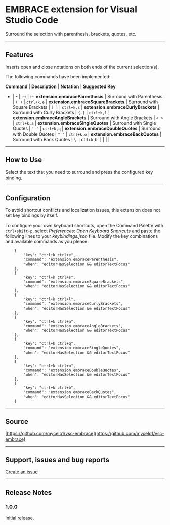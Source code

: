 # EMBRACE extension for Visual Studio Code

Surround the selection with parenthesis, brackets, quotes, etc.

-----------------------------------------------------------------------------------------------------------

## Features

Inserts open and close notations on both ends of the current selection(s).

The following commands have been implemented:

**Command** | **Description** | **Notation** | **Suggested Key**
- | - | :-: | :-:
**extension.embraceParenthesis** | Surround with Parenthesis | `( )` | `ctrl+k,e` |
**extension.embraceSquareBrackets** | Surround with Square Brackets | `[ ]` | `ctrl+k,s` |
**extension.embraceCurlyBrackets** | Surround with Curly Brackets | `{ }` | `ctrl+k,l` |
**extension.embraceAngleBrackets** | Surround with Angle Brackets | `< >` | `ctrl+k,a` |
**extension.embraceSingleQuotes** | Surround with Single Quotes | `' '` | `ctrl+k,q` |
**extension.embraceDoubleQuotes** | Surround with Double Quotes | `" "` | `ctrl+k,o` |
**extension.embraceBackQuotes** | Surround with Back Quotes | `\` \`` | `ctrl+k,b` |
| | |

-----------------------------------------------------------------------------------------------------------

## How to Use

Select the text that you need to surround and press the configured key binding.

-----------------------------------------------------------------------------------------------------------

## Configuration

To avoid shortcut conflicts and localization issues, this extension does not set key bindings by itself.

To configure your own keyboard shortcuts, open the Command Palette with `ctrl+shift+p`, select *Preferences: Open Keyboard Shortcuts* and paste the following lines to your *keybindings.json* file. Modify the key combinations and available commands as you please.

        {
            "key": "ctrl+k ctrl+e",
            "command": "extension.embraceParenthesis",
            "when": "editorHasSelection && editorTextFocus"
        },
        {
            "key": "ctrl+k ctrl+s",
            "command": "extension.embraceSquareBrackets",
            "when": "editorHasSelection && editorTextFocus"
        },
        {
            "key": "ctrl+k ctrl+l",
            "command": "extension.embraceCurlyBrackets",
            "when": "editorHasSelection && editorTextFocus"
        },
        {
            "key": "ctrl+k ctrl+a",
            "command": "extension.embraceAngleBrackets",
            "when": "editorHasSelection && editorTextFocus"
        },
        {
            "key": "ctrl+k ctrl+q",
            "command": "extension.embraceSingleQuotes",
            "when": "editorHasSelection && editorTextFocus"
        },
        {
            "key": "ctrl+k ctrl+o",
            "command": "extension.embraceDoubleQuotes",
            "when": "editorHasSelection && editorTextFocus"
        },
        {
            "key": "ctrl+k ctrl+b",
            "command": "extension.embraceBackQuotes",
            "when": "editorHasSelection && editorTextFocus"
        }


-----------------------------------------------------------------------------------------------------------

## Source

[https://github.com/mycelo1/vsc-embrace](https://github.com/mycelo1/vsc-embrace)

-----------------------------------------------------------------------------------------------------------

## Support, issues and bug reports

[Create an issue](https://github.com/mycelo1/vsc-embrace/issues)

-----------------------------------------------------------------------------------------------------------

## Release Notes

### 1.0.0

Initial release.
